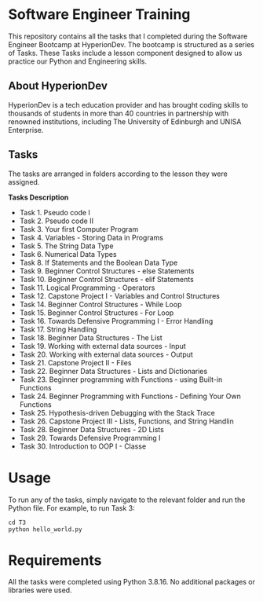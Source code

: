 # Software Engineer Training
This repository contains all the tasks that I completed during the Software Engineer Bootcamp at HyperionDev.
The bootcamp is structured as a series of Tasks. These Tasks include a lesson component designed to allow us practice our Python and Engineering skills.

## About HyperionDev
HyperionDev is a tech education provider and has brought coding skills to thousands of students in more than 40 countries in partnership with renowned institutions, including The University of Edinburgh and UNISA Enterprise.


## Tasks
The tasks are arranged in folders according to the lesson they were assigned.

**Tasks Description**
  * Task 1. Pseudo code I 
  * Task 2. Pseudo code II
  * Task 3. Your first Computer Program
  * Task 4. Variables - Storing Data in Programs
  * Task 5. The String Data Type
  * Task 6. Numerical Data Types
  * Task 8. If Statements and the Boolean Data Type
  * Task 9. Beginner Control Structures - else Statements
  * Task 10. Beginner Control Structures - elif Statements
  * Task 11. Logical Programming - Operators
  * Task 12. Capstone Project I - Variables and Control Structures
  * Task 14. Beginner Control Structures - While Loop
  * Task 15. Beginner Control Structures - For Loop
  * Task 16. Towards Defensive Programming I - Error Handling
  * Task 17. String Handling
  * Task 18. Beginner Data Structures - The List
  * Task 19. Working with external data sources - Input
  * Task 20. Working with external data sources - Output
  * Task 21. Capstone Project II - Files
  * Task 22. Beginner Data Structures - Lists and Dictionaries
  * Task 23. Beginner programming with Functions - using Built-in Functions
  * Task 24. Beginner Programming with Functions - Defining Your Own Functions
  * Task 25. Hypothesis-driven Debugging with the Stack Trace
  * Task 26. Capstone Project III - Lists, Functions, and String Handlin
  * Task 28. Beginner Data Structures - 2D Lists
  * Task 29. Towards Defensive Programming I
  * Task 30. Introduction to OOP I - Classe
 

# Usage
To run any of the tasks, simply navigate to the relevant folder and run the Python file. For example, to run Task 3:

```
cd T3
python hello_world.py
```

# Requirements
All the tasks were completed using Python 3.8.16. No additional packages or libraries were used.
